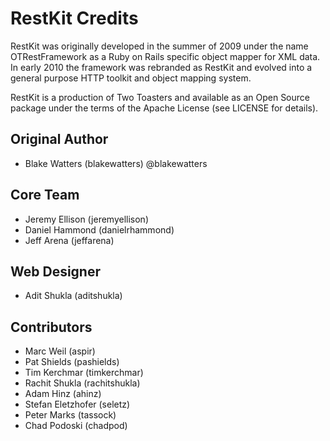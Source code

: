 RestKit Credits
===============

RestKit was originally developed in the summer of 2009 under the name OTRestFramework
as a Ruby on Rails specific object mapper for XML data. In early 2010 the framework was
rebranded as RestKit and evolved into a general purpose HTTP toolkit and object mapping
system.

RestKit is a production of Two Toasters and available as an Open Source package under
the terms of the Apache License (see LICENSE for details).

Original Author
---------------
* Blake Watters   (blakewatters)  @blakewatters

Core Team
---------
* Jeremy Ellison (jeremyellison)
* Daniel Hammond (danielrhammond)
* Jeff Arena     (jeffarena)

Web Designer
------------
* Adit Shukla    (aditshukla)

Contributors
------------
* Marc Weil         (aspir)
* Pat Shields       (pashields)
* Tim Kerchmar      (timkerchmar)
* Rachit Shukla     (rachitshukla)
* Adam Hinz         (ahinz)
* Stefan Eletzhofer (seletz)
* Peter Marks       (tassock)
* Chad Podoski      (chadpod)